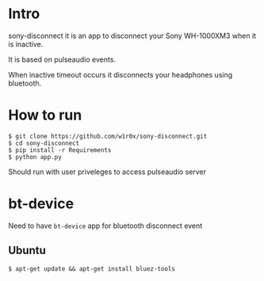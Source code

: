 # Intro
sony-disconnect it is an app to disconnect your Sony WH-1000XM3 when it is inactive.

It is based on pulseaudio events.

When inactive timeout occurs it disconnects your headphones using bluetooth.


# How to run
```console
$ git clone https://github.com/w1r0x/sony-disconnect.git
$ cd sony-disconnect
$ pip install -r Requirements
$ python app.py
```

Should run with user priveleges to access pulseaudio server

# bt-device

Need to have `bt-device` app for bluetooth disconnect event

## Ubuntu
```console
$ apt-get update && apt-get install bluez-tools
```
